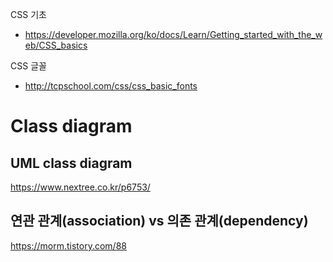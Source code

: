 CSS 기초
* https://developer.mozilla.org/ko/docs/Learn/Getting_started_with_the_web/CSS_basics

CSS 글꼴
* http://tcpschool.com/css/css_basic_fonts

# Class diagram
## UML class diagram
https://www.nextree.co.kr/p6753/
## 연관 관계(association) vs 의존 관계(dependency)
https://morm.tistory.com/88